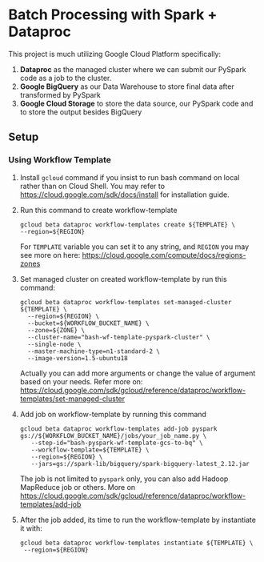 # Batch Processing with Spark + Dataproc
This project is much utilizing Google Cloud Platform specifically:
1. **Dataproc** as the managed cluster where we can submit our PySpark code as a job to the cluster.
2. **Google BigQuery** as our Data Warehouse to store final data after transformed by PySpark
3. **Google Cloud Storage** to store the data source, our PySpark code and to store the output besides BigQuery

## **Setup**
### Using Workflow Template
1. Install `gcloud` command if you insist to run bash command on local rather than on Cloud Shell. You may refer to https://cloud.google.com/sdk/docs/install for installation guide.
2. Run this command to create workflow-template 
      ```
   gcloud beta dataproc workflow-templates create ${TEMPLATE} \
    --region=${REGION}
      ``` 
      For `TEMPLATE` variable you can set it to any string, and `REGION` you may see more on here: https://cloud.google.com/compute/docs/regions-zones

3. Set managed cluster on created workflow-template by run this command:
    ```
    gcloud beta dataproc workflow-templates set-managed-cluster ${TEMPLATE} \
      --region=${REGION} \
      --bucket=${WORKFLOW_BUCKET_NAME} \
      --zone=${ZONE} \
      --cluster-name="bash-wf-template-pyspark-cluster" \
      --single-node \
      --master-machine-type=n1-standard-2 \
      --image-version=1.5-ubuntu18
      ```
    Actually you can add more arguments or change the value of argument based on your needs. Refer more on: https://cloud.google.com/sdk/gcloud/reference/dataproc/workflow-templates/set-managed-cluster
4. Add job on workflow-template by running this command
   ```
   gcloud beta dataproc workflow-templates add-job pyspark gs://${WORKFLOW_BUCKET_NAME}/jobs/your_job_name.py \
      --step-id="bash-pyspark-wf-template-gcs-to-bq" \
      --workflow-template=${TEMPLATE} \
      --region=${REGION} \
      --jars=gs://spark-lib/bigquery/spark-bigquery-latest_2.12.jar
   ```
   The job is not limited to `pyspark` only, you can also add Hadoop MapReduce job or others. More on https://cloud.google.com/sdk/gcloud/reference/dataproc/workflow-templates/add-job
5. After the job added, its time to run the workflow-template by instantiate it with:
   ```
   gcloud beta dataproc workflow-templates instantiate ${TEMPLATE} \
    --region=${REGION}
   ```
